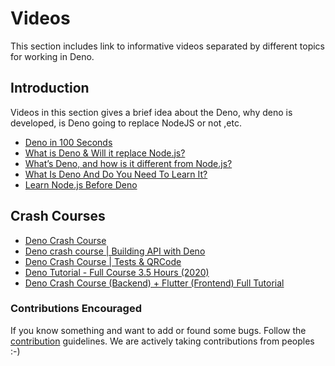 # Videos

This section includes link to informative videos separated by different topics for working in Deno.

## Introduction

Videos in this section gives a brief idea about the Deno, why deno is developed, is Deno going to replace NodeJS or not ,etc.

- [Deno in 100 Seconds](https://youtu.be/F0G9lZ7gecE)
- [What is Deno & Will it replace Node.js?](https://youtu.be/3Vl8a3zYjiw)
- [What’s Deno, and how is it different from Node.js?](https://youtu.be/AoAXcW2-LNA)
- [What Is Deno And Do You Need To Learn It?](https://youtu.be/1ltKPjQKczU)
- [Learn Node.js Before Deno](https://youtu.be/bZjGSNPCXdU)

## Crash Courses

- [Deno Crash Course](https://youtu.be/NHHhiqwcfRM)
- [Deno crash course | Building API with Deno](https://youtu.be/ll-8rtmq2Zc)
- [Deno Crash Course | Tests & QRCode](https://youtu.be/Bkzem7vLjlA)
- [Deno Tutorial - Full Course 3.5 Hours (2020)](https://youtu.be/zU6-8w1IR-I)
- [Deno Crash Course (Backend) + Flutter (Frontend) Full Tutorial](https://youtu.be/_65Ixfu9nSo)

### Contributions Encouraged

If you know something and want to add or found some bugs. Follow the [contribution](./contributing.md) guidelines. We are actively taking contributions from peoples :-)
